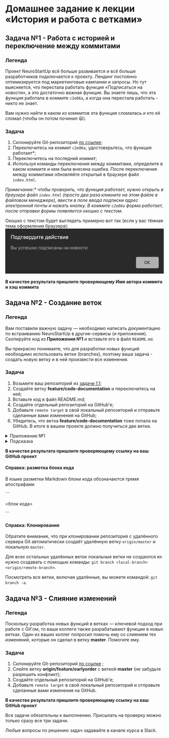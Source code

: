 # Домашнее задание к лекции «История и работа с ветками»

## Задача №1 - Работа с историей и переключение между коммитами

### Легенда

Проект NeuroStartUp всё больше развивается и всё больше разработчиков подключается к проекту. Лендинг постоянно оптимизируется под маркетинговые кампании и запросы. Но тут выясняется, что перестала работать функция «Подписаться на новости», а это достаточно важная функция. Вы знаете лишь, что эта функция работала в коммите `c2e06a`, а когда она перестала работать - никто не знает.

Вам нужно найти в каком из коммитов эта функция сломалась и кто её сломал (чтобы он потом починил :smiley:).

### Задача

1. Склонируйте Git-репозиторий [по ссылке](https://github.com/netology-code/git-homeworks-neuro-broken);
1. Переключитесь на коммит `c2e06a`, удостоверьтесь, что функция работает*;
1. Переключитесь на последний коммит;
1. Используя команды переключения между коммитами, определите в каком коммите и кем была внесена ошибка. После переключения между коммитами обновляйте открытый в браузере файл `index.html`.

*Примечание:\* чтобы проверить, что функция работает, нужно открыть в браузере файл `index.html` (просто два раза кликните на этом файле в файловом менеджере), ввести в поле ввода подписки адрес электронной почты и нажать кнопку. В коммите `c2e06a` форма работает, после отправки формы появляется окошко с текстом.*

Окошко с текстом будет выглядеть примерно вот так (если у вас тёмная тема оформления браузера):
![](pic/alert.png)

**В качестве результата пришлите проверяющему Имя автора коммита и хэш коммита**

## Задача №2 - Создание веток

### Легенда

Вам поставили важную задачу — необходимо написать документацию по встраиванию NeuroStartUp в другие-сервисы (и приложения). Скопируйте код из **Приложения №1** и вставьте его в файл `README.md`.

Вы прекрасно понимаете, что для разработки новых функций необходимо использовать ветки (branches), поэтому ваша задача - создать новую ветку и в ней произвести все изменения.

### Задача

1. Возьмите ваш репозиторий из [задачи 1.1](../introduction#задача-1---демонстрация);
1. Создайте ветку **feature/code-documentation** и переключитесь на неё;
1. Вставьте код в файл README.md;
1. Создайте отдельный репозиторий на GitHub'е;
1. Добавьте `remote target` в свой локальный репозиторий и отправьте сделанные вами изменения на GitHub;
1. Убедитесь, что ветка **feature/code-documentation** тоже попала на GitHub. В итоге в вашем проекте должно получиться две ветки.

<details>
<summary>Приложение №1</summary>
Скопируйте и вставьте в файл README.md всё что находится ниже черты:

-------------

Вы можете встроить NeuroStartUp в ваши приложения с помощью следующих сниппетов (кусочков) кода.

JavaScript:
```javascript
<script src="https://localhost/neuro.sdk.min.js"></script>
```

Java (Maven):
```xml
<dependency>
  <groupId>neuro</groupId>
  <artifactId>sdk</artifactId>
  <version>1.0.0</version>
</dependency>
```

iOS (добавьте код в ваш Podfile):
```
platform :ios, '8.0'
pod "neuro-ios-sdk"
```

---------------

Конец текста для вставки

</details>

<details>
<summary>Подсказка</summary>

Вы можете посмотреть на то, как мы оформили код следующим образом:

1. Кликните на файл `README.md` в верхней части страницы:
![](pic/README.png)

2. Кликните на кнопку `raw` в верхней правой части страницы:
![](pic/raw.png)

</details>

**В качестве результата пришлите проверяющему ссылку на ваш GitHub проект**

#### Справка: разметка блока кода

В языке разметки Markdown блоки кода обозначаются тремя апострафами 

\`\`\` 

<блок кода> 

\`\`\`


#### Справка: Клонирование

Обратите внимание, что при клонировании репозитория с удалённого сервера Git автоматически создаёт удалённую ветку `origin/master` и локальную `master`.

Для всех остальных удалённых веток локальные ветки не создаются их нужно создавать с помощью команды: `git branch <local-branch> <origin/remote-branch>`.

Посмотреть все ветки, включая удалённые, вы можете командой: `git branch -a`.

## Задача №3 - Слияние изменений

### Легенда

Поскольку разработка новых функций в ветках — ключевой подход при работе с Git'ом, то ваши коллеги также разрабатывают функции в новых ветках. Один из ваших коллег попросил помочь ему со слиянием тех изменений, которые он сделал в ветку **master**. Помогите ему.

### Задача

1. Склонируйте Git-репозиторий [по ссылке](https://github.com/netology-code/git-homeworks-neuro-merge/tree/master) ;
1. Слейте ветку **origin/feature/earlyorder** с веткой **master** (не забудьте разрешить конфликт);
1. Создайте отдельный репозиторий на GitHub'е;
1. Добавьте `remote target` в свой локальный репозиторий и отправьте сделанные вами изменения на GitHub.

**В качестве результата пришлите проверяющему ссылку на ваш GitHub проект**

Все задачи обязательны к выполнению. Присылать на проверку можно только сразу все три задачи.

Любые вопросы по решению задач задавайте в канале курса в Slack.
